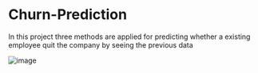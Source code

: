 # Churn-Prediction
In this project three methods are applied for predicting whether a existing employee quit the company by seeing the previous data

![image](https://user-images.githubusercontent.com/100334542/176240769-22fe8eec-4c1d-4b86-8d0d-51fe7dc68396.png)
